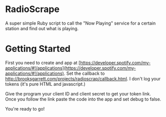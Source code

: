 # RadioScrape

A super simple Ruby script to call the "Now Playing" service for a certain station and find out what is playing.

# Getting Started

First you need to create and app at [https://developer.spotify.com/my-applications/#!/applications](https://developer.spotify.com/my-applications/#!/applications). Set the callback to http://brooksgarrett.com/projects/radioscrap/callback.html. I don't log your tokens (it's pure HTML and javascript.)

Give the program your client ID and client secret to get your token link. Once you follow the link paste the code into the app and set debug to false.

You're ready to go!
